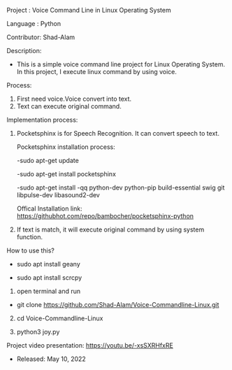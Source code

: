 Project    : Voice Command Line in Linux Operating System

Language   : Python

Contributor: Shad-Alam

Description:

- This is a simple voice command line project for Linux Operating System. In this project, I execute linux command by using voice. 

Process:
1. First need voice.Voice convert into text.
2. Text can execute original command.

Implementation process:
1. Pocketsphinx is for Speech Recognition. It can convert speech to text.

   Pocketsphinx installation process:
   	
	-sudo apt-get update
	
	-sudo apt-get install pocketsphinx
	
	-sudo apt-get install -qq python-dev python-pip build-essential swig git libpulse-dev libasound2-dev
   
   Offical Installation link: https://githubhot.com/repo/bambocher/pocketsphinx-python 
2. If text is match, it will execute original command by using system function.

How to use this?

- sudo apt install geany

- sudo apt install scrcpy

1. open terminal and run
  - git clone https://github.com/Shad-Alam/Voice-Commandline-Linux.git
  
2. cd Voice-Commandline-Linux

3. python3 joy.py

Project video presentation: https://youtu.be/-xsSXRHfxRE

* Released: May 10, 2022
